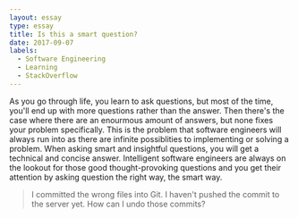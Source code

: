 ```yaml
---
layout: essay
type: essay
title: Is this a smart question?
date: 2017-09-07
labels:
  - Software Engineering
  - Learning
  - StackOverflow
---
```



As you go through life, you learn to ask questions, but most of the time, you'll end up with more questions rather than the answer. Then there's the case where there are an enourmous amount of answers, but none fixes your problem specifically. This is the problem that software engineers will always run into as there are infinite possiblities to implementing or solving a problem. When asking smart and insightful questions, you will get a technical and concise answer. Intelligent software engineers are always on the lookout for those good thought-provoking questions and you get their attention by asking question the right way, the smart way. 

 <blockquote>I committed the wrong files into Git. I haven't pushed the commit to the server yet. How can I undo those commits?<footer>
